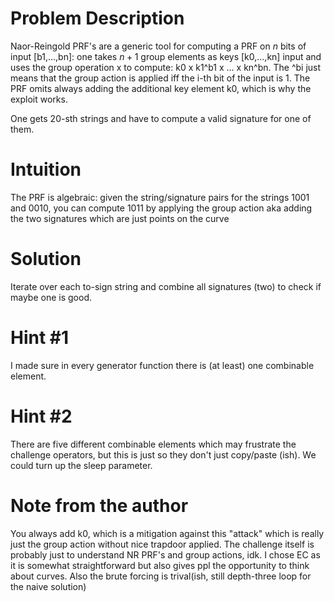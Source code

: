 # Problem Description
Naor-Reingold PRF's are a generic tool for computing a PRF on $n$ bits of
input [b1,...,bn]: 
one takes $n+1$ group elements as keys [k0,...,kn] input and uses the group operation x to compute: 
k0 x k1^b1 x ... x kn^bn. The ^bi just means that the group action is applied
iff the i-th bit of the input is 1. 
The PRF omits always adding the additional key element k0, which is why the
exploit works. 

One gets 20-sth strings and have to compute a valid signature for one of them. 

# Intuition
The PRF is algebraic: given the string/signature pairs for the strings 1001 and 0010, you can compute 1011 by applying the group action aka adding the two signatures which are just points on the curve

# Solution
Iterate over each to-sign string and combine all signatures (two) to check if
maybe one is good. 

# Hint \#1
I made sure in every generator function there is (at least) one combinable
element. 

# Hint \#2
There are five different combinable elements which may frustrate the challenge
operators, but this is just so they don't just copy/paste (ish). We could turn
up the sleep parameter. 

# Note from the author
You always add k0, which is a mitigation against this "attack" which is really
just the group action without nice trapdoor applied. The challenge
itself is probably just to understand NR PRF's and group actions, idk. I chose
EC as it is somewhat straightforward but also gives ppl the opportunity to
think about curves. Also the brute forcing is trival(ish, still depth-three
loop for the naive solution)
